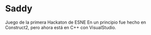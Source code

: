 # Saddy
Juego de la primera Hackaton de ESNE
En un principio fue hecho en Construct2, pero ahora está en C++ con VisualStudio.
